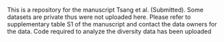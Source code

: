 
<!-- README.md is generated from README.Rmd. Please edit that file -->

This is a repository for the manuscript Tsang et al. (Submitted). Some
datasets are private thus were not uploaded here. Please refer to
supplementary table S1 of the manuscript and contact the data owners for
the data. Code required to analyze the diversity data has been uploaded
